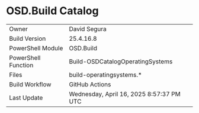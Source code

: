 ﻿# OSD.Build Catalog

| | |
|-|-|
| Owner | David Segura |
| Build Version | 25.4.16.8 |
| PowerShell Module | OSD.Build |
| PowerShell Function | Build-OSDCatalogOperatingSystems |
| Files | build-operatingsystems.* |
| Build Workflow | GitHub Actions |
| Last Update | Wednesday, April 16, 2025 8:57:37 PM UTC |
